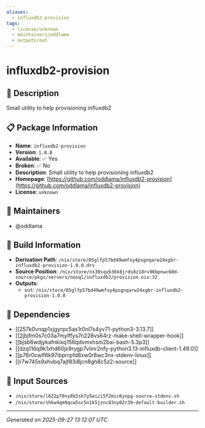 ```yaml
---
aliases:
  - influxdb2-provision
tags:
  - license/unknown
  - maintainers/oddlama
  - outputs/out
---
```


# influxdb2-provision

## 📝 Description

Small utility to help provisioning influxdb2

## 📋 Package Information

- **Name**: `influxdb2-provision`
- **Version**: `1.0.0`
- **Available**: ✅ Yes
- **Broken**: ✅ No
- **Description**: Small utility to help provisioning influxdb2
- **Homepage**: [https://github.com/oddlama/influxdb2-provision](https://github.com/oddlama/influxdb2-provision)
- **License**: `unknown`
## 👥 Maintainers

- @oddlama


## 🔧 Build Information

- **Derivation Path**: `/nix/store/05glfp57bd49wmfxy4psgnqarw24xgbr-influxdb2-provision-1.0.0.drv`
- **Source Position**: `/nix/store/ns30sqxb36k8jrds8z18rv96bpnwc60d-source/pkgs/servers/nosql/influxdb2/provision.nix:32`
- **Outputs**:
  - `out`:  `/nix/store/05glfp57bd49wmfxy4psgnqarw24xgbr-influxdb2-provision-1.0.0`

## 🔗 Dependencies

- [[257k0vnqp1xjgyrpc5as1r0nl7s4yv71-python3-3.13.7]]
- [[2jbjfm0s7c03a7mylffys7n228vs64rz-make-shell-wrapper-hook]]
- [[bjsb6wdjykafnkixq156qdvmxhsm2bai-bash-5.3p3]]
- [[dzq116q9k1xhd60jx9rygp7vlinr2nfy-python3.13-influxdb-client-1.49.0]]
- [[p76r0cwlf6k97ibprrpfd8xw0r8wc3nx-stdenv-linux]]
- [[r7w745s9xhvbq7ajf83i8jcn8gh8c5z2-source]]

## 📁 Input Sources

- `/nix/store/l622p70vy8k5sh7y5wizi5f2mic6ynpg-source-stdenv.sh`
- `/nix/store/shkw4qm9qcw5sc5n1k5jznc83ny02r39-default-builder.sh`

---
*Generated on 2025-09-27 13:12:07 UTC*
